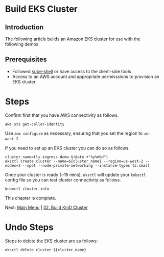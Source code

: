# Build EKS Cluster

## Introduction

The following article builds an Amazon EKS cluster for use with the following demos.

## Prerequisites

- Followed [kube-shell](https://github.com/amcginlay/kube-shell) or have access to the client-side tools
- Access to an AWS account and appropriate permisssions to provision an EKS cluster

# Steps

Confirm first that you have AWS connectivity as follows.
```
aws sts get-caller-identity
```

Use `aws configure` as necessary, ensuring that you set the region to `us-west-2`.

If you need to set up an EKS cluster you can do so as follows.
```
cluster_name=tls-ingress-demo-$(date +"%y%m%d")
eksctl create cluster --name=${cluster_name} --region=us-west-2 --nodes=2 --spot --node-private-networking --instance-types t3.small
```

Once your cluster is ready (~15 mins), `eksctl` will update your `kubectl` config file so you can test cluster connectivity as follows.
```
kubectl cluster-info
```

This chapter is complete.

Next: [Main Menu](/README.md) | [02. Build KinD Cluster](../02-build-kind-cluster/README.md)

# Undo Steps
Steps to delete the EKS cluster are as follows:
```
eksctl delete cluster ${cluster_name}
```

